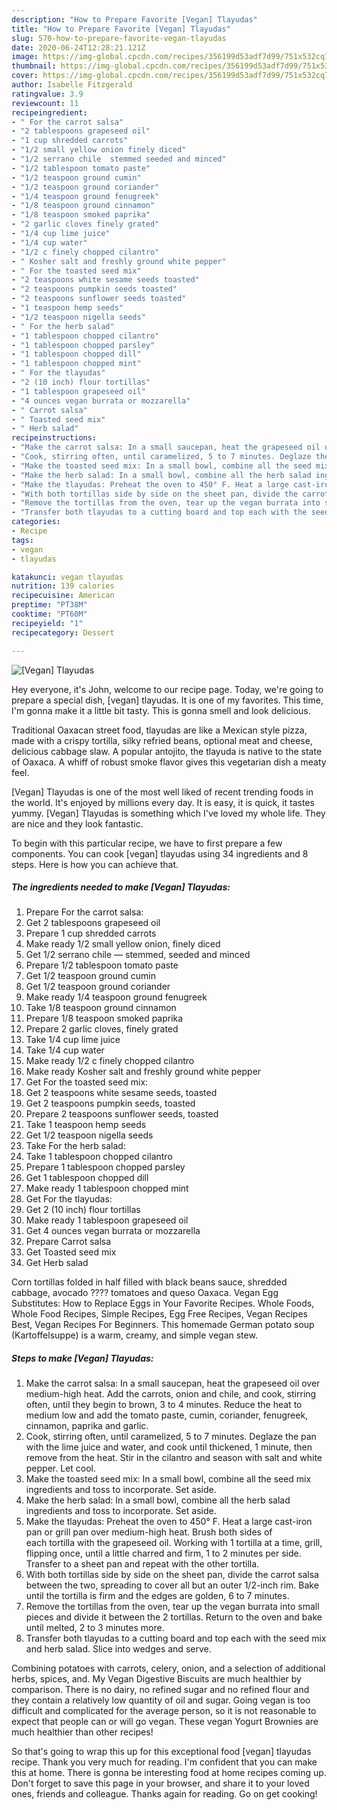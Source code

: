 ```yaml
---
description: "How to Prepare Favorite [Vegan] Tlayudas"
title: "How to Prepare Favorite [Vegan] Tlayudas"
slug: 570-how-to-prepare-favorite-vegan-tlayudas
date: 2020-06-24T12:28:21.121Z
image: https://img-global.cpcdn.com/recipes/356199d53adf7d99/751x532cq70/vegan-tlayudas-recipe-main-photo.jpg
thumbnail: https://img-global.cpcdn.com/recipes/356199d53adf7d99/751x532cq70/vegan-tlayudas-recipe-main-photo.jpg
cover: https://img-global.cpcdn.com/recipes/356199d53adf7d99/751x532cq70/vegan-tlayudas-recipe-main-photo.jpg
author: Isabelle Fitzgerald
ratingvalue: 3.9
reviewcount: 11
recipeingredient:
- " For the carrot salsa"
- "2 tablespoons grapeseed oil"
- "1 cup shredded carrots"
- "1/2 small yellow onion finely diced"
- "1/2 serrano chile  stemmed seeded and minced"
- "1/2 tablespoon tomato paste"
- "1/2 teaspoon ground cumin"
- "1/2 teaspoon ground coriander"
- "1/4 teaspoon ground fenugreek"
- "1/8 teaspoon ground cinnamon"
- "1/8 teaspoon smoked paprika"
- "2 garlic cloves finely grated"
- "1/4 cup lime juice"
- "1/4 cup water"
- "1/2 c finely chopped cilantro"
- " Kosher salt and freshly ground white pepper"
- " For the toasted seed mix"
- "2 teaspoons white sesame seeds toasted"
- "2 teaspoons pumpkin seeds toasted"
- "2 teaspoons sunflower seeds toasted"
- "1 teaspoon hemp seeds"
- "1/2 teaspoon nigella seeds"
- " For the herb salad"
- "1 tablespoon chopped cilantro"
- "1 tablespoon chopped parsley"
- "1 tablespoon chopped dill"
- "1 tablespoon chopped mint"
- " For the tlayudas"
- "2 (10 inch) flour tortillas"
- "1 tablespoon grapeseed oil"
- "4 ounces vegan burrata or mozzarella"
- " Carrot salsa"
- " Toasted seed mix"
- " Herb salad"
recipeinstructions:
- "Make the carrot salsa: In a small saucepan, heat the grapeseed oil over medium-high heat. Add the carrots, onion and chile, and cook, stirring often, until they begin to brown, 3 to 4 minutes. Reduce the heat to medium low and add the tomato paste, cumin, coriander, fenugreek, cinnamon, paprika and garlic."
- "Cook, stirring often, until caramelized, 5 to 7 minutes. Deglaze the pan with the lime juice and water, and cook until thickened, 1 minute, then remove from the heat. Stir in the cilantro and season with salt and white pepper. Let cool."
- "Make the toasted seed mix: In a small bowl, combine all the seed mix ingredients and toss to incorporate. Set aside."
- "Make the herb salad: In a small bowl, combine all the herb salad ingredients and toss to incorporate. Set aside."
- "Make the tlayudas: Preheat the oven to 450° F. Heat a large cast-iron pan or grill pan over medium-high heat. Brush both sides of each tortilla with the grapeseed oil. Working with 1 tortilla at a time, grill, flipping once, until a little charred and firm, 1 to 2 minutes per side. Transfer to a sheet pan and repeat with the other tortilla."
- "With both tortillas side by side on the sheet pan, divide the carrot salsa between the two, spreading to cover all but an outer 1/2-inch rim. Bake until the tortilla is firm and the edges are golden, 6 to 7 minutes."
- "Remove the tortillas from the oven, tear up the vegan burrata into small pieces and divide it between the 2 tortillas. Return to the oven and bake until melted, 2 to 3 minutes more."
- "Transfer both tlayudas to a cutting board and top each with the seed mix and herb salad. Slice into wedges and serve."
categories:
- Recipe
tags:
- vegan
- tlayudas

katakunci: vegan tlayudas 
nutrition: 139 calories
recipecuisine: American
preptime: "PT38M"
cooktime: "PT60M"
recipeyield: "1"
recipecategory: Dessert

---
```



![[Vegan] Tlayudas](https://img-global.cpcdn.com/recipes/356199d53adf7d99/751x532cq70/vegan-tlayudas-recipe-main-photo.jpg)

Hey everyone, it's John, welcome to our recipe page. Today, we're going to prepare a special dish, [vegan] tlayudas. It is one of my favorites. This time, I'm gonna make it a little bit tasty. This is gonna smell and look delicious.

Traditional Oaxacan street food, tlayudas are like a Mexican style pizza, made with a crispy tortilla, silky refried beans, optional meat and cheese, delicious cabbage slaw. A popular antojito, the tlayuda is native to the state of Oaxaca. A whiff of robust smoke flavor gives this vegetarian dish a meaty feel.

[Vegan] Tlayudas is one of the most well liked of recent trending foods in the world. It's enjoyed by millions every day. It is easy, it is quick, it tastes yummy. [Vegan] Tlayudas is something which I've loved my whole life. They are nice and they look fantastic.


To begin with this particular recipe, we have to first prepare a few components. You can cook [vegan] tlayudas using 34 ingredients and 8 steps. Here is how you can achieve that.

<!--inarticleads1-->

##### The ingredients needed to make [Vegan] Tlayudas:

1. Prepare  For the carrot salsa:
1. Get 2 tablespoons grapeseed oil
1. Prepare 1 cup shredded carrots
1. Make ready 1/2 small yellow onion, finely diced
1. Get 1/2 serrano chile — stemmed, seeded and minced
1. Prepare 1/2 tablespoon tomato paste
1. Get 1/2 teaspoon ground cumin
1. Get 1/2 teaspoon ground coriander
1. Make ready 1/4 teaspoon ground fenugreek
1. Take 1/8 teaspoon ground cinnamon​
1. Prepare 1/8 teaspoon smoked paprika
1. Prepare 2 garlic cloves, finely grated
1. Take 1/4 cup lime juice
1. Take 1/4 cup water
1. Make ready 1/2 c finely chopped cilantro
1. Make ready  Kosher salt and freshly ground white pepper
1. Get  For the toasted seed mix:
1. Get 2 teaspoons white sesame seeds, toasted
1. Get 2 teaspoons pumpkin seeds, toasted
1. Prepare 2 teaspoons sunflower seeds, toasted
1. Take 1 teaspoon hemp seeds
1. Get 1/2 teaspoon nigella seeds
1. Take  For the herb salad:
1. Take 1 tablespoon chopped cilantro
1. Prepare 1 tablespoon chopped parsley
1. Get 1 tablespoon chopped dill
1. Make ready 1 tablespoon chopped mint
1. Get  For the tlayudas:
1. Get 2 (10 inch) flour tortillas
1. Make ready 1 tablespoon grapeseed oil
1. Get 4 ounces vegan burrata or mozzarella
1. Prepare  Carrot salsa
1. Get  Toasted seed mix
1. Get  Herb salad


Corn tortillas folded in half filled with black beans sauce, shredded cabbage, avocado ???? tomatoes and queso Oaxaca. Vegan Egg Substitutes: How to Replace Eggs in Your Favorite Recipes. Whole Foods, Whole Food Recipes, Simple Recipes, Egg Free Recipes, Vegan Recipes Best, Vegan Recipes For Beginners. This homemade German potato soup (Kartoffelsuppe) is a warm, creamy, and simple vegan stew. 

<!--inarticleads2-->

##### Steps to make [Vegan] Tlayudas:

1. Make the carrot salsa: In a small saucepan, heat the grapeseed oil over medium-high heat. Add the carrots, onion and chile, and cook, stirring often, until they begin to brown, 3 to 4 minutes. Reduce the heat to medium low and add the tomato paste, cumin, coriander, fenugreek, cinnamon, paprika and garlic.
1. Cook, stirring often, until caramelized, 5 to 7 minutes. Deglaze the pan with the lime juice and water, and cook until thickened, 1 minute, then remove from the heat. Stir in the cilantro and season with salt and white pepper. Let cool.
1. Make the toasted seed mix: In a small bowl, combine all the seed mix ingredients and toss to incorporate. Set aside.
1. Make the herb salad: In a small bowl, combine all the herb salad ingredients and toss to incorporate. Set aside.
1. Make the tlayudas: Preheat the oven to 450° F. Heat a large cast-iron pan or grill pan over medium-high heat. Brush both sides of each tortilla with the grapeseed oil. Working with 1 tortilla at a time, grill, flipping once, until a little charred and firm, 1 to 2 minutes per side. Transfer to a sheet pan and repeat with the other tortilla.
1. With both tortillas side by side on the sheet pan, divide the carrot salsa between the two, spreading to cover all but an outer 1/2-inch rim. Bake until the tortilla is firm and the edges are golden, 6 to 7 minutes.
1. Remove the tortillas from the oven, tear up the vegan burrata into small pieces and divide it between the 2 tortillas. Return to the oven and bake until melted, 2 to 3 minutes more.
1. Transfer both tlayudas to a cutting board and top each with the seed mix and herb salad. Slice into wedges and serve.


Combining potatoes with carrots, celery, onion, and a selection of additional herbs, spices, and. My Vegan Digestive Biscuits are much healthier by comparison. There is no dairy, no refined sugar and no refined flour and they contain a relatively low quantity of oil and sugar. Going vegan is too difficult and complicated for the average person, so it is not reasonable to expect that people can or will go vegan. These vegan Yogurt Brownies are much healthier than other recipes! 

So that's going to wrap this up for this exceptional food [vegan] tlayudas recipe. Thank you very much for reading. I'm confident that you can make this at home. There is gonna be interesting food at home recipes coming up. Don't forget to save this page in your browser, and share it to your loved ones, friends and colleague. Thanks again for reading. Go on get cooking!
